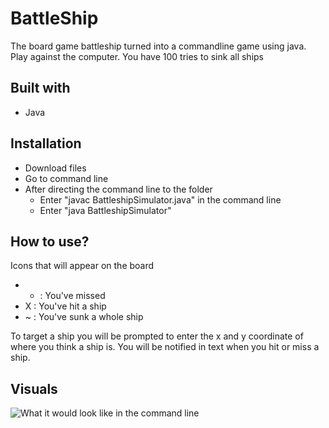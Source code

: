 # BattleShip
The board game battleship turned into a commandline game using java. Play against the computer. You have 100 tries to sink all ships

## Built with
- Java

## Installation
- Download files
- Go to command line
- After directing the command line to the folder
  - Enter "javac BattleshipSimulator.java" in the command line
  - Enter "java BattleshipSimulator"
 
 ## How to use?
 Icons that will appear on the board
 - * : You've missed
 - X : You've hit a ship
 - ~ : You've sunk a whole ship
 
 To target a ship you will be prompted to enter the x and y coordinate of where you think a ship is.
 You will be notified in text when you hit or miss a ship.

 ## Visuals
 ![What it would look like in the command line](https://github.com/xvxvdee/battleShip/blob/master/Battleship%20visuals.jpg)
 
  
